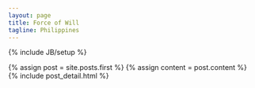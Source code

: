 ```yaml
---
layout: page
title: Force of Will
tagline: Philippines
---
```

{% include JB/setup %}
<div class="blog-index">
{% assign post = site.posts.first %}
{% assign content = post.content %}
{% include post_detail.html %}
</div>